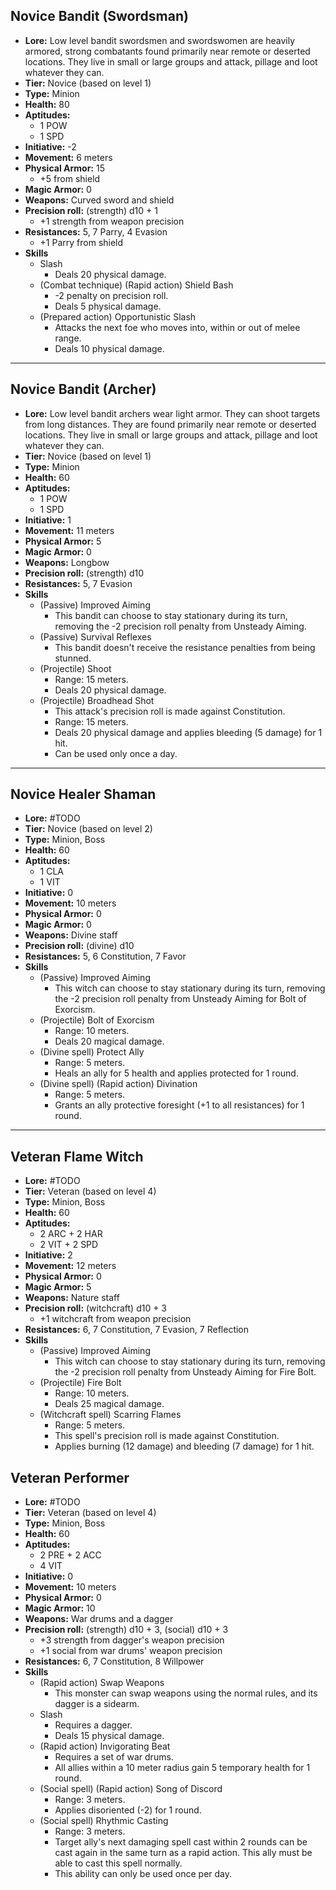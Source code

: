 ## Novice Bandit (Swordsman)
+ **Lore:** Low level bandit swordsmen and swordswomen are heavily armored, strong combatants found primarily near remote or deserted locations. They live in small or large groups and attack, pillage and loot whatever they can. 
+ **Tier:** Novice (based on level 1) 
+ **Type:** Minion
+ **Health:** 80
+ **Aptitudes:** 
	+ 1 POW
	+ 1 SPD
+ **Initiative:** -2
+ **Movement:** 6 meters
+ **Physical Armor:** 15
	+ +5 from shield
+ **Magic Armor:** 0
+ **Weapons:** Curved sword and shield
+ **Precision roll:** (strength) d10 + 1
	+ +1 strength from weapon precision
+ **Resistances:** 5, 7 Parry, 4 Evasion
	+ +1 Parry from shield
+ **Skills**
	+ Slash
		+ Deals 20 physical damage.
	+ (Combat technique) (Rapid action) Shield Bash
		+ -2 penalty on precision roll.
		+ Deals 5 physical damage.
	+ (Prepared action) Opportunistic Slash
		+ Attacks the next foe who moves into, within or out of melee range.
		+ Deals 10 physical damage.

---
## Novice Bandit (Archer)
+ **Lore:** Low level bandit archers wear light armor. They can shoot targets from long distances. They are found primarily near remote or deserted locations. They live in small or large groups and attack, pillage and loot whatever they can. 
+ **Tier:** Novice (based on level 1) 
+ **Type:** Minion
+ **Health:** 60
+ **Aptitudes:** 
	+ 1 POW
	+ 1 SPD
+ **Initiative:** 1
+ **Movement:** 11 meters
+ **Physical Armor:** 5
+ **Magic Armor:** 0
+ **Weapons:** Longbow
+ **Precision roll:** (strength) d10
+ **Resistances:** 5, 7 Evasion
+ **Skills**
	+ (Passive) Improved Aiming
		+ This bandit can choose to stay stationary during its turn, removing the -2 precision roll penalty from Unsteady Aiming.
	+ (Passive) Survival Reflexes
		+ This bandit doesn't receive the resistance penalties from being stunned.
	+ (Projectile) Shoot
		+ Range: 15 meters.
		+ Deals 20 physical damage.
	+ (Projectile) Broadhead Shot
		+ This attack's precision roll is made against Constitution.
		+ Range: 15 meters.
		+ Deals 20 physical damage and applies bleeding (5 damage) for 1 hit.
		+ Can be used only once a day.

---
## Novice Healer Shaman
+ **Lore:** #TODO 
+ **Tier:** Novice (based on level 2) 
+ **Type:** Minion, Boss
+ **Health:** 60
+ **Aptitudes:** 
	+ 1 CLA
	+ 1 VIT
+ **Initiative:** 0
+ **Movement:** 10 meters
+ **Physical Armor:** 0
+ **Magic Armor:** 0
+ **Weapons:** Divine staff
+ **Precision roll:** (divine) d10
+ **Resistances:** 5, 6 Constitution, 7 Favor
+ **Skills**
	+ (Passive) Improved Aiming
		+ This witch can choose to stay stationary during its turn, removing the -2 precision roll penalty from Unsteady Aiming for Bolt of Exorcism.
	+ (Projectile) Bolt of Exorcism
		+ Range: 10 meters.
		+ Deals 20 magical damage.
	+ (Divine spell) Protect Ally
		+ Range: 5 meters.
		+ Heals an ally for 5 health and applies protected for 1 round.
	+ (Divine spell) (Rapid action) Divination
		+ Range: 5 meters.
		+ Grants an ally protective foresight (+1 to all resistances) for 1 round.

---
## Veteran Flame Witch
+ **Lore:** #TODO 
+ **Tier:** Veteran (based on level 4) 
+ **Type:** Minion, Boss
+ **Health:** 60
+ **Aptitudes:** 
	+ 2 ARC + 2 HAR
	+ 2 VIT + 2 SPD
+ **Initiative:** 2
+ **Movement:** 12 meters
+ **Physical Armor:** 0
+ **Magic Armor:** 5
+ **Weapons:** Nature staff
+ **Precision roll:** (witchcraft) d10 + 3
	+ +1 witchcraft from weapon precision
+ **Resistances:** 6, 7 Constitution, 7 Evasion, 7 Reflection
+ **Skills**
	+ (Passive) Improved Aiming
		+ This witch can choose to stay stationary during its turn, removing the -2 precision roll penalty from Unsteady Aiming for Fire Bolt.
	+ (Projectile) Fire Bolt
		+ Range: 10 meters.
		+ Deals 25 magical damage.
	+ (Witchcraft spell) Scarring Flames
		+ Range: 5 meters.
		+ This spell's precision roll is made against Constitution. 
		+ Applies burning (12 damage) and bleeding (7 damage) for 1 hit.

## Veteran Performer
+ **Lore:** #TODO 
+ **Tier:** Veteran (based on level 4) 
+ **Type:** Minion, Boss
+ **Health:** 60
+ **Aptitudes:** 
	+ 2 PRE + 2 ACC
	+ 4 VIT
+ **Initiative:** 0
+ **Movement:** 10 meters
+ **Physical Armor:** 0
+ **Magic Armor:** 10
+ **Weapons:** War drums and a dagger
+ **Precision roll:** (strength) d10 + 3, (social) d10 + 3
	+ +3 strength from dagger's weapon precision
	+ +1 social from war drums' weapon precision
+ **Resistances:** 6, 7 Constitution, 8 Willpower
+ **Skills**
	+ (Rapid action) Swap Weapons
		+ This monster can swap weapons using the normal rules, and its dagger is a sidearm.
	+ Slash
		+ Requires a dagger.
		+ Deals 15 physical damage.
	+ (Rapid action) Invigorating Beat
		+ Requires a set of war drums.
		+ All allies within a 10 meter radius gain 5 temporary health for 1 round.
	+ (Social spell) (Rapid action) Song of Discord
		+ Range: 3 meters.
		+ Applies disoriented (-2) for 1 round.
	+ (Social spell) Rhythmic Casting
		+ Range: 3 meters.
		+ Target ally's next damaging spell cast within 2 rounds can be cast again in the same turn as a rapid action. This ally must be able to cast this spell normally. 
		+ This ability can only be used once per day.
